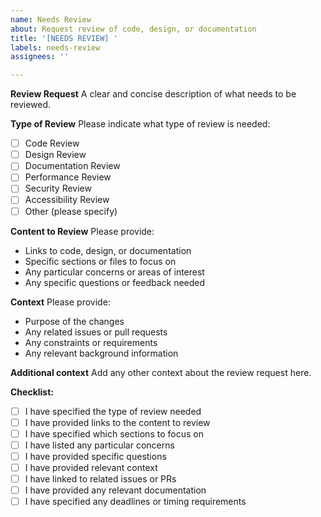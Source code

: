 ```yaml
---
name: Needs Review
about: Request review of code, design, or documentation
title: '[NEEDS REVIEW] '
labels: needs-review
assignees: ''

---
```


**Review Request**
A clear and concise description of what needs to be reviewed.

**Type of Review**
Please indicate what type of review is needed:
- [ ] Code Review
- [ ] Design Review
- [ ] Documentation Review
- [ ] Performance Review
- [ ] Security Review
- [ ] Accessibility Review
- [ ] Other (please specify)

**Content to Review**
Please provide:
- Links to code, design, or documentation
- Specific sections or files to focus on
- Any particular concerns or areas of interest
- Any specific questions or feedback needed

**Context**
Please provide:
- Purpose of the changes
- Any related issues or pull requests
- Any constraints or requirements
- Any relevant background information

**Additional context**
Add any other context about the review request here.

**Checklist:**
- [ ] I have specified the type of review needed
- [ ] I have provided links to the content to review
- [ ] I have specified which sections to focus on
- [ ] I have listed any particular concerns
- [ ] I have provided specific questions
- [ ] I have provided relevant context
- [ ] I have linked to related issues or PRs
- [ ] I have provided any relevant documentation
- [ ] I have specified any deadlines or timing requirements 
